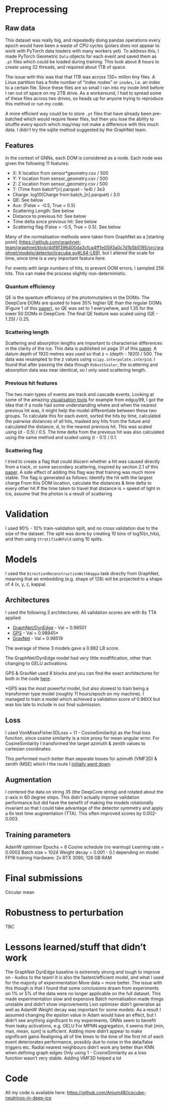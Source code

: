 # Preprocessing

## Raw data

This dataset was really big, and repeatedly doing pandas operations every epoch would have been a waste of CPU cycles (polars does not appear to work with PyTorch data loaders with many workers yet). To address this, I made PyTorch Geometric `Data` objects for each event and saved them as `.pt` files which could be loaded during training. This took about 8 hours to create using 32 threads, and required about 1TB of space.

The issue with this was that that 1TB was across 130+ millon tiny files. A Linux partition has a finite number of “index nodes” or `inodes`, i.e. an index to a certain file. Since these files are so small I ran into my inode limit before I ran out of space on my 2TB drive. As a workaround, I had to spread some of these files across two drives, so heads up for anyone trying to reproduce this method or run my code.

A more efficient way could be to store `.pt` files that have already been pre-batched which would require fewer files, but then you lose the ability to shuffle every epoch which may/may not make a difference with this much data. I didn’t try the sqlite method suggested by the GraphNet team.

## Features

In the context of GNNs, each DOM is considered as a node. Each node was given the following 11 features:

- X: X location from sensor\*geometry.csv / 500
- Y: Y location from sensor_geometry.csv / 500
- Z: Z location from sensor_geometry.csv / 500
- T: (Time from batch\*[n].parquet - 1e4) / 3e3
- Charge: log10(Charge from batch\_[n].parquet) / 3.0
- QE: See below
- Aux: (False = -0.5, True = 0.5)
- Scattering Length: See below
- Distance to previous hit: See below
- Time delta since previous hit: See below
- Scattering flag (False = -0.5, True = 0.5). See below

Many of the normalisation methods were taken from GraphNet as a [starting point] (https://github.com/graphnet-team/graphnet/blob/4df8f396400da3cfca4ff1e0593a0c7d1b5b5195/src/graphnet/models/detector/icecube.py#L64-L69), but I altered the scale for time, since time is a very important feature here.

For events with large numbers of hits, to prevent OOM errors, I sampled 256 hits. This can make the process slightly non-deterministic.

### Quantum efficiency

QE is the quantum efficiency of the photomutipliers in the DOMs. The DeepCore DOMs are quoted to have 35% higher QE than the regular DOMs (Figure 1 of this [paper](https://arxiv.org/pdf/2209.03042.pdf)), so QE was set to 1 everywhere, and 1.35 for the lower 50 DOMs in DeepCore. The final QE feature was scaled using (QE - 1.25) / 0.25.

### Scattering length

Scattering and absorption lengths are important to characterise differences in the clarity of the ice. This data is published on page 31 of this [paper](https://arxiv.org/abs/1301.5361). A datum depth of 1920 metres was used so that z = (depth - 1920) / 500. The data was resampled to the z values using `scipy.interpolate.interp1d`. I found that after passing the data though `RobustScaler`, the scattering and absorption data was near identical, so I only used scattering length.

### Previous hit features

The two main types of events are track and cascade events. Looking at some of the amazing [visualisation tools](https://www.kaggle.com/competitions/icecube-neutrinos-in-deep-ice/discussion/388858) for example from edguy99, I got the idea that if a node had some understanding where and when the nearest previous hit was, it might help the model differentiate between these two groups. To calculate this for each event, sorted the hits by time, calculated the pairwise distances of all hits, masked any hits from the future and calculated the distance, d, to the nearest previous hit. This was scaled using (d - 0.5) / 0.5. The time delta from the previous hit was also calculated using the same method and scaled using (t - 0.1) / 0.1.

### Scattering flag

I tried to create a flag that could discern whether a hit was caused directly from a track, or some secondary scattering, inspired by section 2.1 of this [paper](https://arxiv.org/pdf/2203.02303.pdf). A side effect of adding this flag was that training was much more stable. The flag is generated as follows:
Identify the hit with the largest charge
From this DOM location, calculate the distances & time delta to every other hit
If the time taken to travel that distance is > speed of light in ice, assume that the photon is a result of scattering

# Validation

I used 90% - 10% train-validation split, and no cross validation due to the size of the dataset. The split was done by creating 10 bins of log10(n_hits), and then using `StratifiedKFold` using 10 splits.

# Models

I used the `DirectionReconstructionWithKappa` task directly from GraphNet, meaning that an embedding (e.g. shape of 128) will be projected to a shape of 4 (x, y, z, kappa)

## Architectures

I used the following 3 architectures. All validation scores are with 6x TTA applied

- [GraphNet/DynEdge](https://github.com/graphnet-team/graphnet) - Val = 0.98501
- [GPS](https://arxiv.org/abs/2205.12454) - Val = 0.98945\*
- [GravNet](https://arxiv.org/abs/1902.07987) - Val = 0.98519

The average of these 3 models gave a 0.982 LB score.

The GraphNet/DynEdge model had very little modfification, other than changing to GELU activations.

GPS & GravNet used 8 blocks and you can find the exact architectures for both in the code [here](https://github.com/Anjum48/icecube-neutrinos-in-deep-ice/blob/main/src/modules.py).

\*GPS was the most powerful model, but also slowest to train being a transformer type model (roughly 11 hours/epoch on my machine). I managed to train a model which achieved a validation score of 0.98XX but was too late to include in our final submission.

## Loss

I used VonMisesFisher3DLoss + (1 - CosineSimilarity) as the final loss function, since cosine similarity is a nice proxy for mean angular error. For CosineSimilarity I transformed the target azimuth & zenith values to cartesian coordinates.

This performed much better than separate losses for azimuth (VMF2D) & zenith (MSE) which I the route I [initially went down](https://www.kaggle.com/competitions/icecube-neutrinos-in-deep-ice/discussion/383546).

## Augmentation

I centered the data on string 35 (the DeepCore string) and rotated about the z-axis in 60 degree steps. This didn’t actually improve validation performance but did have the benefit of making the models rotationally invariant so that I could take advantage of the detector symmetry and apply a 6x test time augmentation (TTA). This often improved scores by 0.002-0.003.

## Training parameters

AdamW optimiser
Epochs = 6
Cosine schedule (no warmup)
Learning rate = 0.0002
Batch size = 1024
Weight decay = 0.001 - 0.1 depending on model
FP16 training
Hardware: 2x RTX 3090, 128 GB RAM

# Final submissions

Circular mean

# Robustness to perturbation

TBC

# Lessons learned/stuff that didn’t work

The GraphNet DynEdge baseline is extremely strong and tough to improve on - kudos to the team! It is also the fastest/efficient model, and what I used for the majority of experimentation
More data = more better. The issue with this though is that I found that some conclusions drawn from experiments on 1% or 5% of the data were no longer applicable on the full dataset. This made experimentation slow and expensive
Batch normalisation made things unstable and didn’t show improvements
Lion optimiser didn’t generalise as well as AdamW
Weight decay was important for some models. As a result I assumed changing the epsilon value in Adam would have an effect, but I didn’t see anything significant
In my experiments, GNNs seem to benefit from leaky activations, e.g. GELU
For MPNN aggregation, it seems that [min, max, mean, sum] is sufficient. Adding more didn’t appear to make significant gains
Realigning all of the times to the time of the first hit of each event deteriorates performance, possibly due to noise in the data/false triggers etc.
Radial nearest neighbours didn’t work any better than KNN when defining graph edges
Only using 1 - CosineSimilarity as a loss function wasn’t very stable. Adding VMF3D helped a lot

# Code

All my code is available here: https://github.com/Anjum48/icecube-neutrinos-in-deep-ice
